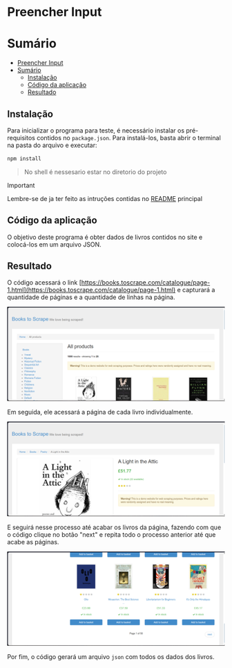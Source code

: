 # Preencher Input

# Sumário

- [Preencher Input](#preencher-input)
- [Sumário](#sumário)
  - [Instalação](#instalação)
  - [Código da aplicação](#código-da-aplicação)
  - [Resultado](#resultado)

## Instalação

Para inicializar o programa para teste, é necessário instalar os pré-requisitos contidos no `package.json`. Para instalá-los, basta abrir o terminal na pasta do arquivo e executar:

```bash
npm install
```

> No shell é nessesario estar no diretorio do projeto

> [!IMPORTANT]
> Lembre-se de ja ter feito as intruções contidas no [README](../README.md) principal

## Código da aplicação

O objetivo deste programa é obter dados de livros contidos no site e colocá-los em um arquivo JSON.

## Resultado

O código acessará o link [https://books.toscrape.com/catalogue/page-1.html](https://books.toscrape.com/catalogue/page-1.html) e capturará a quantidade de páginas e a quantidade de linhas na página.

![1713968218672](image/README/1713968218672.png)

Em seguida, ele acessará a página de cada livro individualmente.

![1713968293845](image/README/1713968293845.png)

E seguirá nesse processo até acabar os livros da página, fazendo com que o código clique no botão "next" e repita todo o processo anterior até que acabe as páginas.

![1713968420964](image/README/1713968420964.png)

Por fim, o código gerará um arquivo `json` com todos os dados dos livros.
